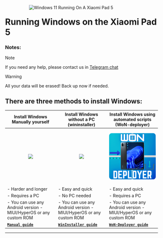 <img align="right" src="https://raw.githubusercontent.com/erdilS/Port-Windows-11-Xiaomi-Pad-5/main/nabu.png" width="425" alt="Windows 11 Running On A Xiaomi Pad 5">

# Running Windows on the Xiaomi Pad 5

### Notes:
> [!NOTE]
> If you need any help, please contact us in [Telegram chat](https://t.me/nabuwoa)

> [!Warning]
> All your data will be erased! Back up now if needed.

## There are three methods to install Windows:

| **Install Windows Manually yourself**                                                                       | **Install Windows without a PC (wininstaller)**                                                 | **Install Windows using automated scripts (WoN-deployer)**                                                                          |
|----------------------------------------------------------------------------------------------------------------|----------------------------------------------------------------------------------------------------------------|----------------------------------------------------------------------------------------------------------------|
| <p align="center"><a href="1-partition-en.md"><img src="https://github.com/WOA-Project/SurfaceDuo-Guides/assets/3755345/9791796b-406b-4f0d-8aad-20fff18741da" width="280"></a></p> | <p align="center"><a href="nopc-en.md"><img src="https://github.com/Kumar-Jy/Windows-in-NABU-Without-PC/blob/main/guide/WinInstaller.png" width="280"></a></p> | <p align="center"><a href="won-deployer-install-en.md"><img src="https://github.com/ArKT-7/won-deployer/blob/main/assets/Won-nabu-bg.png" width="280"></a></p> |
| - Harder and longer                         | - Easy and quick                         | - Easy and quick                      |
| - Requires a PC                           | - No PC needed                         | - Requires a PC                          | |
| - You can use any Android version - MIUI/HyperOS or any custom ROM | - You can use any Android version - MIUI/HyperOS or any custom ROM | - You can use any Android version - MIUI/HyperOS or any custom ROM
| [**`Manual guide`**](1-partition-en.md) |[**`WinInstaller guide`**](https://github.com/Kumar-Jy/Windows-in-NABU-Without-PC/blob/main/guide/Installation.md) | [**```WoN-Deployer guide```**](won-deployer-install-en.md) | 

---
















